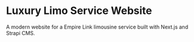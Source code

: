 # Luxury Limo Service Website

A modern website for a Empire Link limousine service built with Next.js and Strapi CMS.